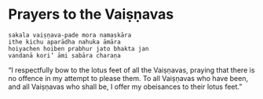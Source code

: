 # Prayers to the Vaiṣṇavas

    sakala vaiṣṇava-pade mora namaskāra
    ithe kichu aparādha nahuka āmāra
    hoiyachen hoiben prabhur jato bhakta jan
    vandanā kori’ āmi sabāra charaṇa

“I respectfully bow to the lotus feet of all the Vaiṣṇavas, praying that there is no offence in my attempt to please them. To all Vaiṣṇavas who have been, and all Vaiṣṇavas who shall be, I offer my obeisances to their lotus feet.”

